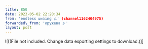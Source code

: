 ```yaml
---
title: 850
date: 2023-05-02 22:20:34
from: 'endless шизing ⍼' (channel1162404975)
forwarded\_from: 'кружева ⍼'
layout: post
---
```


![[(File not included. Change data exporting settings to download.)]]


